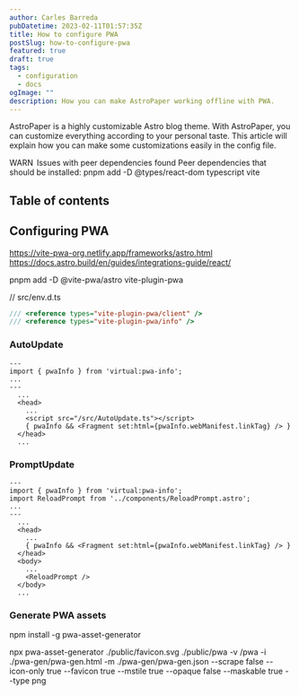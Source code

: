 ```yaml
---
author: Carles Barreda
pubDatetime: 2023-02-11T01:57:35Z
title: How to configure PWA
postSlug: how-to-configure-pwa
featured: true
draft: true
tags:
  - configuration
  - docs
ogImage: ""
description: How you can make AstroPaper working offline with PWA.
---
```


AstroPaper is a highly customizable Astro blog theme. With AstroPaper, you can customize everything according to your personal taste. This article will explain how you can make some customizations easily in the config file.

WARN  Issues with peer dependencies found
Peer dependencies that should be installed:
pnpm add -D @types/react-dom typescript vite

## Table of contents

## Configuring PWA

https://vite-pwa-org.netlify.app/frameworks/astro.html
https://docs.astro.build/en/guides/integrations-guide/react/

pnpm add -D @vite-pwa/astro vite-plugin-pwa

// src/env.d.ts

```ts
/// <reference types="vite-plugin-pwa/client" />
/// <reference types="vite-plugin-pwa/info" />
```

### AutoUpdate

```
---
import { pwaInfo } from 'virtual:pwa-info';
...
---
  ...
  <head>
    ...
    <script src="/src/AutoUpdate.ts"></script>
    { pwaInfo && <Fragment set:html={pwaInfo.webManifest.linkTag} /> }
  </head>
  ...
```

### PromptUpdate

```
---
import { pwaInfo } from 'virtual:pwa-info';
import ReloadPrompt from '../components/ReloadPrompt.astro';
...
---
  ...
  <head>
    ...
    { pwaInfo && <Fragment set:html={pwaInfo.webManifest.linkTag} /> }
  </head>
  <body>
    ...
    <ReloadPrompt />
  </body>
  ...
```

### Generate PWA assets

npm install -g pwa-asset-generator

npx pwa-asset-generator ./public/favicon.svg ./public/pwa -v /pwa -i ./pwa-gen/pwa-gen.html -m ./pwa-gen/pwa-gen.json --scrape false --icon-only true --favicon true --mstile true --opaque false --maskable true --type png
